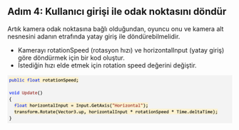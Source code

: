 ## Adım 4: Kullanıcı girişi ile odak noktasını döndür
Artık kamera odak noktasına bağlı olduğundan, oyuncu onu ve kamera alt nesnesini adanın etrafında yatay giriş ile döndürebilmelidir.

- Kamerayı rotationSpeed (rotasyon hızı) ve horizontalInput (yatay giriş) göre döndürmek için bir kod oluştur.
- İstediğin hızı elde etmek için rotation speed değerini değiştir.

![figures](https://raw.githubusercontent.com/Kodluyoruz/taskforce/main/unity-junior-programmer/rotate-focal-point-user-input/figures/CWC_B.2.2_image1.png)
